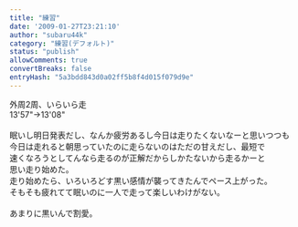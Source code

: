 ```yaml
---
title: "練習"
date: '2009-01-27T23:21:10'
author: "subaru44k"
category: "練習(デフォルト)"
status: "publish"
allowComments: true
convertBreaks: false
entryHash: "5a3bdd843d0a02ff5b8f4d015f079d9e"
---
```

外周2周、いらいら走<br>
13'57"→13'08"<br>
<br>
眠いし明日発表だし、なんか疲労あるし今日は走りたくないなーと思いつつも<br>
今日は走れると朝思っていたのに走らないのはただの甘えだし、最短で<br>
速くなろうとしてんなら走るのが正解だからしかたないから走るかーと<br>
思い走り始めた。<br>
走り始めたら、いろいろどす黒い感情が襲ってきたんでペース上がった。<br>
そもそも疲れてて眠いのに一人で走って楽しいわけがない。<br>
<br>
あまりに黒いんで割愛。
